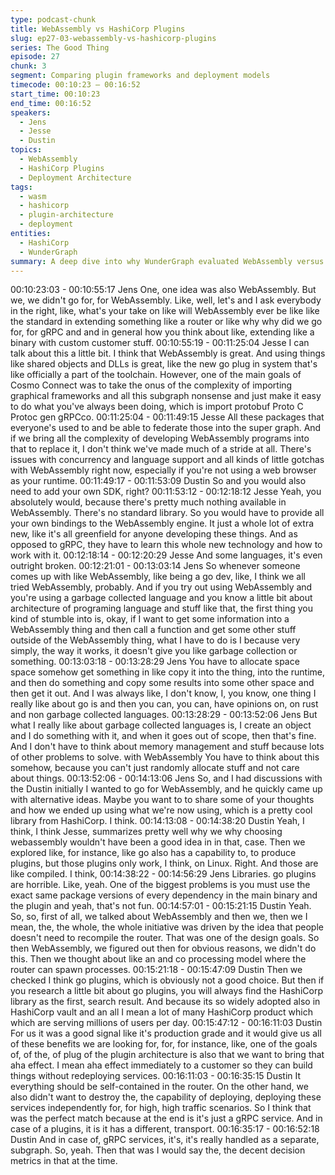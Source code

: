 ```yaml
---
type: podcast-chunk
title: WebAssembly vs HashiCorp Plugins
slug: ep27-03-webassembly-vs-hashicorp-plugins
series: The Good Thing
episode: 27
chunk: 3
segment: Comparing plugin frameworks and deployment models
timecode: 00:10:23 – 00:16:52
start_time: 00:10:23
end_time: 00:16:52
speakers:
  - Jens
  - Jesse
  - Dustin
topics:
  - WebAssembly
  - HashiCorp Plugins
  - Deployment Architecture
tags:
  - wasm
  - hashicorp
  - plugin-architecture
  - deployment
entities:
  - HashiCorp
  - WunderGraph
summary: A deep dive into why WunderGraph evaluated WebAssembly versus HashiCorp plugins, focusing on runtime tradeoffs and deployment complexity.
---
```

00:10:23:03 - 00:10:55:17
Jens
One, one idea was also WebAssembly. But we, we didn't go for, for WebAssembly. Like, well,
let's and I ask everybody in the right, like, what's your take on like will WebAssembly ever be
like like the standard in extending something like a router or like why why did we go for, for
gRPC and and in general how you think about like, extending like a binary with custom
customer stuff.
00:10:55:19 - 00:11:25:04
Jesse
I can talk about this a little bit. I think that WebAssembly is great. And using things like shared
objects and DLLs is great, like the new go plug in system that's like officially a part of the
toolchain. However, one of the main goals of Cosmo Connect was to take the onus of the
complexity of importing graphical frameworks and all this subgraph nonsense and just make it
easy to do what you've always been doing, which is import protobuf Proto C Protoc gen
gRPCco.
00:11:25:04 - 00:11:49:15
Jesse
All these packages that everyone's used to and be able to federate those into the super graph.
And if we bring all the complexity of developing WebAssembly programs into that to replace it, I
don't think we've made much of a stride at all. There's issues with concurrency and language
support and all kinds of little gotchas with WebAssembly right now, especially if you're not using
a web browser as your runtime.
00:11:49:17 - 00:11:53:09
Dustin
So and you would also need to add your own SDK, right?
00:11:53:12 - 00:12:18:12
Jesse
Yeah, you absolutely would, because there's pretty much nothing available in WebAssembly.
There's no standard library. So you would have to provide all your own bindings to the
WebAssembly engine. It just a whole lot of extra new, like it's all greenfield for anyone
developing these things. And as opposed to gRPC, they have to learn this whole new
technology and how to work with it.
00:12:18:14 - 00:12:20:29
Jesse
And some languages, it's even outright broken.
00:12:21:01 - 00:13:03:14
Jens
So whenever someone comes up with like WebAssembly, like being a go dev, like, I think we all
tried WebAssembly, probably. And if you try out using WebAssembly and you're using a
garbage collected language and you know a little bit about architecture of programing language
and stuff like that, the first thing you kind of stumble into is, okay, if I want to get some
information into a WebAssembly thing and then call a function and get some other stuff outside
of the WebAssembly thing, what I have to do is I because very simply, the way it works, it
doesn't give you like garbage collection or something.
00:13:03:18 - 00:13:28:29
Jens
You have to allocate space space somehow get something in like copy it into the thing, into the
runtime, and then do something and copy some results into some other space and then get it
out. And I was always like, I don't know, I, you know, one thing I really like about go is and then
you can, you can, have opinions on, on rust and non garbage collected languages.
00:13:28:29 - 00:13:52:06
Jens
But what I really like about garbage collected languages is, I create an object and I do
something with it, and when it goes out of scope, then that's fine. And I don't have to think about
memory management and stuff because lots of other problems to solve. with WebAssembly You
have to think about this somehow, because you can't just randomly allocate stuff and not care
about things.
00:13:52:06 - 00:14:13:06
Jens
So, and I had discussions with the Dustin initially I wanted to go for WebAssembly, and he
quickly came up with alternative ideas. Maybe you want to to share some of your thoughts and
how we ended up using what we're now using, which is a pretty cool library from HashiCorp. I
think.
00:14:13:08 - 00:14:38:20
Dustin
Yeah, I think, I think Jesse, summarizes pretty well why we why choosing webassembly wouldn't
have been a good idea in in that, case. Then we explored like, for instance, like go also has a
capability to, to produce plugins, but those plugins only work, I think, on Linux. Right. And those
are like compiled. I think,
00:14:38:22 - 00:14:56:29
Jens
Libraries. go plugins are horrible. Like, yeah. One of the biggest problems is you must use the
exact same package versions of every dependency in the main binary and the plugin and yeah,
that's not fun.
00:14:57:01 - 00:15:21:15
Dustin
Yeah. So, so, first of all, we talked about WebAssembly and then we, then we I mean, the, the
whole, the whole initiative was driven by the idea that people doesn't need to recompile the
router. That was one of the design goals. So then WebAssembly, we figured out then for
obvious reasons, we didn't do this. Then we thought about like an and co processing model
where the router can spawn processes.
00:15:21:18 - 00:15:47:09
Dustin
Then we checked I think go plugins, which is obviously not a good choice. But then if you
research a little bit about go plugins, you will always find the HashiCorp library as the first,
search result. And because its so widely adopted also in HashiCorp vault and an all I mean a lot
of many HashiCorp product which which are serving millions of users per day.
00:15:47:12 - 00:16:11:03
Dustin
For us it was a good signal like it's production grade and it would give us all of these benefits we
are looking for, for, for instance, like, one of the goals of, of the, of plug of the plugin architecture
is also that we want to bring that aha effect. I mean aha effect immediately to a customer so
they can build things without redeploying services.
00:16:11:03 - 00:16:35:15
Dustin
It everything should be self-contained in the router. On the other hand, we also didn't want to
destroy the, the capability of deploying, deploying these services independently for, for high,
high traffic scenarios. So I think that was the perfect match because at the end is it's just a
gRPC service. And in case of a plugins, it is it has a different, transport.
00:16:35:17 - 00:16:52:18
Dustin
And in case of, gRPC services, it's, it's really handled as a separate, subgraph. So, yeah. Then
that was I would say the, the decent decision metrics in that at the time.

